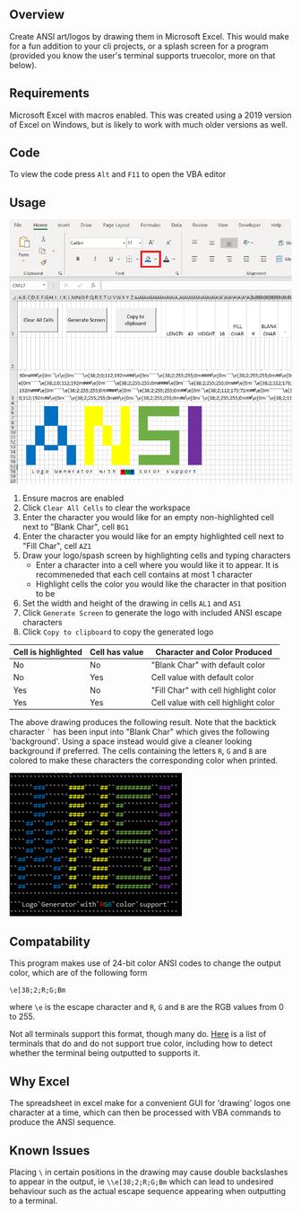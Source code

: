 ## Overview

Create ANSI art/logos by drawing them in Microsoft Excel. This would make for a fun addition to your cli projects, or a splash screen for a program (provided you know the user's terminal supports truecolor, more on that below).

## Requirements

Microsoft Excel with macros enabled. This was created using a 2019 version of Excel on Windows, but is likely to work with much older versions as well.

## Code

To view the code press `Alt` and `F11` to open the VBA editor

## Usage

![GUI](media/GUI.png)

1. Ensure macros are enabled
1. Click `Clear All Cells` to clear the workspace
1. Enter the character you would like for an empty non-highlighted cell next to "Blank Char", cell `BG1`
1. Enter the character you would like for an empty highlighted cell next to "Fill Char", cell `AZ1`
1. Draw your logo/spash screen by highlighting cells and typing characters
   * Enter a character into a cell where you would like it to appear. It is recommeneded that each cell contains at most 1 character
   * Highlight cells the color you would like the character in that position to be
6. Set the width and height of the drawing in cells `AL1` and `AS1`
1. Click `Generate Screen` to generate the logo with included ANSI escape characters
1. Click `Copy to clipboard` to copy the generated logo

Cell is highlighted  | Cell has value  | Character and Color Produced
------------------|-------------|-----------------------
No | No | "Blank Char" with default color
No | Yes | Cell value with default color
Yes | No | "Fill Char" with cell highlight color
Yes | Yes | Cell value with cell highlight color

The above drawing produces the following result. Note that the backtick character `` ` `` has been input into "Blank Char" which gives the following 'background'. Using a space instead would give a cleaner looking background if preferred. The cells containing the letters `R`, `G` and `B` are colored to make these characters the corresponding color when printed.

![ANSI Logo](media/Output.png)


## Compatability

This program makes use of 24-bit color ANSI codes to change the output color, which are of the following form

```
\e[38;2;R;G;Bm
```

where `\e` is the escape character and `R`, `G` and `B` are the RGB values from 0 to 255.  

Not all terminals support this format, though many do. [Here](https://gist.github.com/XVilka/8346728) is a list of terminals that do and do not support true color, including how to detect whether the terminal being outputted to supports it.

## Why Excel

The spreadsheet in excel make for a convenient GUI for 'drawing' logos one character at a time, which can then be processed with VBA commands to produce the ANSI sequence.

## Known Issues

Placing `\` in certain positions in the drawing may cause double backslashes to appear in the output, ie `\\e[38;2;R;G;Bm` which can lead to undesired behaviour such as the actual escape sequence appearing when outputting to a terminal.
